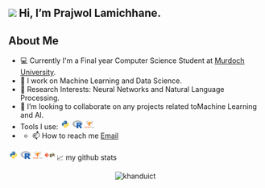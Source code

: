 <!-- ### Hey there <img src="https://media.giphy.com/media/hvRJCLFzcasrR4ia7z/giphy.gif" width="25px">
<a href="https://www.instagram.com/#/">
    <img align="left" alt="Khandu's Instagram" width="22px" src="https://raw.githubusercontent.com/hussainweb/hussainweb/main/icons/instagram.png" />
</a>
<a href="https://twitter.com/#">
    <img align="left" alt="Khandu Om | Twitter" width="22px" src="https://raw.githubusercontent.com/peterthehan/peterthehan/master/assets/twitter.svg" />
</a>
<a href="https://www.linkedin.com/in/#/">
    <img align="left" alt="Khandu's LinkedIn" width="22px" src="https://raw.githubusercontent.com/peterthehan/peterthehan/master/assets/linkedin.svg" />
</a>

<br /> Hi, I'm Khandu Om, a passionate self-taught Machine Learning and Data Science Enthusiast from Australia. I am passionate about software development especially the ones where Artificial Intelligence are used. I love working on projects related to
AI for good. I am seeking for opportunities to expand my knowledge particularly in the field of ML and AI. Let's Collaborate!!!

<img align="right" alt="GIF" src="https://github.com/abhisheknaiidu/abhisheknaiidu/blob/master/code.gif?raw=true" width="500" height="320" /> - 💼 Any freelance work? Reach me at, [email](mailto:khanduict@gmail.com) :) - 💬 Ask me anything, I am always
happy to help; **languages and tools:**
 -->
 ## <img src="https://raw.githubusercontent.com/MartinHeinz/MartinHeinz/master/wave.gif" width="30px"> Hi, I’m Prajwol Lamichhane.

## About Me
- 💻 Currently I'm a Final year Computer Science Student at [Murdoch University](https://www.murdoch.edu.au/).
- 🌱 I work on Machine Learning and Data Science.
- 🔭 Research Interests: Neural Networks and Natural Language Processing. 
- 💞️ I’m looking to collaborate on any projects related toMachine Learning and AI.
- Tools I use: <code><img height="20" src="https://raw.githubusercontent.com/github/explore/80688e429a7d4ef2fca1e82350fe8e3517d3494d/topics/python/python.png"></code>
<code><img height="20" src="https://raw.githubusercontent.com/github/explore/80688e429a7d4ef2fca1e82350fe8e3517d3494d/topics/r/r.png"></code>
<code><img height="20" src="https://raw.githubusercontent.com/github/explore/80688e429a7d4ef2fca1e82350fe8e3517d3494d/topics/tensorflow/tensorflow.png"></code>
- - 📫 How to reach me [Email](mailto:khanduict@gmail.com)

<!-- - 🔭 Check out my [research activity](https://www.researchgate.net/profile/Prajwol-Lamichhane). -->
<!-- - ✍️ I also maintain a [blog here](https://prajwollamichhane11.medium.com/). -->
 
 
<code><img height="20" src="https://raw.githubusercontent.com/github/explore/80688e429a7d4ef2fca1e82350fe8e3517d3494d/topics/python/python.png"></code>
<code><img height="20" src="https://raw.githubusercontent.com/github/explore/80688e429a7d4ef2fca1e82350fe8e3517d3494d/topics/r/r.png"></code>
<code><img height="20" src="https://raw.githubusercontent.com/github/explore/80688e429a7d4ef2fca1e82350fe8e3517d3494d/topics/tensorflow/tensorflow.png"></code>
<code><img height="20" src="https://raw.githubusercontent.com/github/explore/80688e429a7d4ef2fca1e82350fe8e3517d3494d/topics/git/git.png"></code> 📈 my github stats

<p align="center"> <img src="https://github-readme-stats.vercel.app/api?username=khanduict&show_icons=true&theme=gotham" alt="khanduict" />

